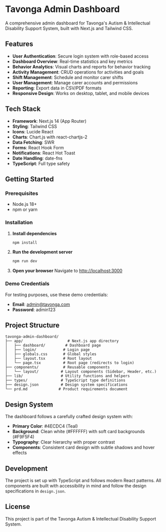 # Tavonga Admin Dashboard

A comprehensive admin dashboard for Tavonga's Autism & Intellectual Disability Support System, built with Next.js and Tailwind CSS.

## Features

- **User Authentication**: Secure login system with role-based access
- **Dashboard Overview**: Real-time statistics and key metrics
- **Behavior Analytics**: Visual charts and reports for behavior tracking
- **Activity Management**: CRUD operations for activities and goals
- **Shift Management**: Schedule and monitor carer shifts
- **User Management**: Manage carer accounts and permissions
- **Reporting**: Export data in CSV/PDF formats
- **Responsive Design**: Works on desktop, tablet, and mobile devices

## Tech Stack

- **Framework**: Next.js 14 (App Router)
- **Styling**: Tailwind CSS
- **Icons**: Lucide React
- **Charts**: Chart.js with react-chartjs-2
- **Data Fetching**: SWR
- **Forms**: React Hook Form
- **Notifications**: React Hot Toast
- **Date Handling**: date-fns
- **TypeScript**: Full type safety

## Getting Started

### Prerequisites

- Node.js 18+ 
- npm or yarn

### Installation

1. **Install dependencies**
   ```bash
   npm install
   ```

2. **Run the development server**
   ```bash
   npm run dev
   ```

3. **Open your browser**
   Navigate to [http://localhost:3000](http://localhost:3000)

### Demo Credentials

For testing purposes, use these demo credentials:
- **Email**: admin@tavonga.com
- **Password**: admin123

## Project Structure

```
tavonga-admin-dashboard/
├── app/                    # Next.js app directory
│   ├── dashboard/         # Dashboard page
│   ├── login/            # Login page
│   ├── globals.css       # Global styles
│   ├── layout.tsx        # Root layout
│   └── page.tsx          # Root page (redirects to login)
├── components/           # Reusable components
│   └── layout/          # Layout components (Sidebar, Header, etc.)
├── lib/                 # Utility functions and helpers
├── types/               # TypeScript type definitions
├── design.json          # Design system specifications
└── prd.md              # Product requirements document
```

## Design System

The dashboard follows a carefully crafted design system with:
- **Primary Color**: #4ECDC4 (Teal)
- **Background**: Clean white (#FFFFFF) with soft card backgrounds (#F9F5F4)
- **Typography**: Clear hierarchy with proper contrast
- **Components**: Consistent card design with subtle shadows and hover effects

## Development

The project is set up with TypeScript and follows modern React patterns. All components are built with accessibility in mind and follow the design specifications in `design.json`.

## License

This project is part of the Tavonga Autism & Intellectual Disability Support System. 